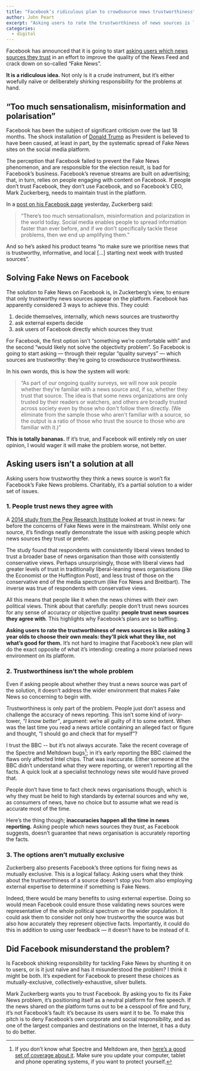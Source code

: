 ```yaml
---
title: "Facebook’s ridiculous plan to crowdsource news trustworthiness"
author: John Peart
excerpt: "Asking users to rate the trustworthiness of news sources is like asking 3 year olds to choose their own meals: they’ll pick what they like, not what’s good for them."
categories:
  - digital
---
```


Facebook has announced that it is going to start [asking users which news sources they trust](https://www.theverge.com/2018/1/19/16911284/facebook-news-sources-trustworthiness-survey-users-news-feed "The Verge (External link)") in an effort to improve the quality of the News Feed and crack down on so-called “Fake News”. 

**It is a ridiculous idea.** Not only is it a crude instrument, but it’s either woefully naïve or deliberately shirking responsibility for the problems at hand.

## “Too much sensationalism, misinformation and polarisation”

Facebook has been the subject of significant criticism over the last 18 months. The shock installation of [Donald Trump](https://twitter.com/realDonaldTrump) as President is believed to have been caused, at least in part, by the systematic spread of Fake News sites on the social media platform. 

The perception that Facebook failed to prevent the Fake News phenomenon, and are responsible for the election result, is bad for Facebook’s business. Facebook’s revenue streams are built on advertising; that, in turn, relies on people engaging with content on Facebook. If people don’t trust Facebook, they don’t use Facebook, and so Facebook’s CEO, Mark Zuckerberg, needs to maintain trust in the platform.

In a [post on his Facebook page](https://www.facebook.com/zuck/posts/10104445245963251) yesterday, Zuckerberg said:

> “There’s too much sensationalism, misinformation and polarization in the world today. Social media enables people to spread information faster than ever before, and if we don't specifically tackle these problems, then we end up amplifying them.”

And so he’s asked his product teams “to make sure we prioritise news that is trustworthy, informative, and local [...] starting next week with trusted sources”.

## Solving Fake News on Facebook

The solution to Fake News on Facebook is, in Zuckerberg’s view, to ensure that only trustworthy news sources appear on the platform. Facebook has apparently considered 3 ways to achieve this. They could:

1. decide themselves, internally, which news sources are trustworthy
2. ask external experts decide 
3. ask users of Facebook directly which sources they trust

For Facebook, the first option isn’t “something we’re comfortable with” and the second “would likely not solve the objectivity problem”. So Facebook is going to start asking — through their regular “quality surveys” — which sources are trustworthy: they’re going to crowdsource trustworthiness.

In his own words, this is how the system will work: 

> “As part of our ongoing quality surveys, we will now ask people whether they're familiar with a news source and, if so, whether they trust that source. The idea is that some news organizations are only trusted by their readers or watchers, and others are broadly trusted across society even by those who don't follow them directly. (We eliminate from the sample those who aren't familiar with a source, so the output is a ratio of those who trust the source to those who are familiar with it.)”

**This is totally bananas.** If it’s true, and Facebook will entirely rely on user opinion, I would wager it will make the problem worse, not better. 

## Asking users isn’t a solution at all

Asking users how trustworthy they think a news source is won’t fix Facebook’s Fake News problems. Charitably, it’s a partial solution to a wider set of issues.

### 1. People trust news they agree with

A [2014 study from the Pew Research Institute](http://www.journalism.org/2014/10/21/political-polarization-media-habits/) looked at trust in news: far before the concerns of Fake News were in the mainstream. Whilst only one source, it’s findings neatly demonstrate the issue with asking people which news sources they trust or prefer.

The study found that respondents with consistently liberal views tended to trust a broader base of news organisation than those with consistently conservative views. Perhaps unsurprisingly, those with liberal views had greater levels of trust in traditionally liberal-leaning news organisations (like the Economist or the Huffington Post), and less trust of those on the conservative end of the media spectrum (like Fox News and Breitbart). The inverse was true of respondents with conservative views.

All this means that people like it when the news chimes with their own political views. Think about that carefully: people don’t trust news sources for any sense of accuracy or objective quality: **people trust news sources they agree with**. This highlights why Facebook’s plans are so baffling. 

**Asking users to rate the trustworthiness of news sources is like asking 3 year olds to choose their own meals: they’ll pick what they like, not what’s good for them.** It’s not hard to imagine that Facebook’s new plan will do the exact opposite of what it’s intending: creating a *more* polarised news environment on its platform.

### 2. Trustworthiness isn’t the whole problem

Even if asking people about whether they trust a news source was part of the solution, it doesn’t address the wider environment that makes Fake News so concerning to begin with. 

Trustworthiness is only part of the problem. People just don’t assess and challenge the accuracy of news reporting. This isn’t some kind of ivory-tower, *“I know better”*, argument: we’re all guilty of it to some extent. When was the last time you read a news article containing an alleged fact or figure and thought, “I should go and check that for myself”?

I trust the BBC -- but it’s not always accurate. Take the recent  coverage of the Spectre and Meltdown bugs[^1]; in it’s early reporting the BBC claimed the flaws only affected Intel chips. That was inaccurate. Either someone at the BBC didn’t understand what they were reporting, or weren’t reporting all the facts. A quick look at a specialist technology news site would have proved that.

People don’t have time to fact check news organisations though, which is why they must be held to high standards by external sources and why we, as consumers of news, have no choice but to assume what we read is accurate most of the time.

Here’s the thing though; **inaccuracies happen all the time in news reporting.** Asking people which news sources they *trust*, as Facebook suggests, doesn’t guarantee that news organisation is accurately reporting the facts.

### 3. The options aren’t mutually exclusive

Zuckerberg also presents Facebook’s three options for fixing news as mutually exclusive. This is a logical fallacy. Asking users what they think about the trustworthiness of a source doesn’t stop you from also employing external expertise to determine if something is Fake News.

Indeed, there would be many benefits to using external expertise. Doing so would mean Facebook could ensure those validating news sources were representative of the whole political spectrum or the wider population. It could ask them to consider not only how trustworthy the source was but also how accurately they represent objective facts. Importantly, it could do this in addition to using user feedback — it doesn’t have to be instead of it.

## Did Facebook misunderstand the problem?

Is Facebook shirking responsibility for tackling Fake News by shunting it on to users, or is it just naïve and has it misunderstood the problem? I think it might be both. It’s expedient for Facebook to present these choices as mutually-exclusive, collectively-exhaustive, silver bullets. 

Mark Zuckerberg wants you to trust Facebook. By asking you to fix its Fake News problem, it’s positioning itself as a neutral platform for free speech. If the news shared on the platform turns out to be a cesspool of fire and fury, it’s not Facebook’s fault: it’s because its users want it to be. To make this pitch is to deny Facebook’s own corporate and social responsibility, and as one of the largest companies and destinations on the Internet, it has a duty to do better.

[^1]: If you don’t know what Spectre and Meltdown are, then [here’s a good set of coverage about it](https://www.theverge.com/2018/1/4/16850516/intel-meltdown-spectre-bug-patch-cpu-security-flaw-news). Make sure you update your computer, tablet and phone operating systems, if you want to protect yourself.
